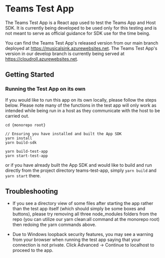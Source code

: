 # Teams Test App

The Teams Test App is a React app used to test the Teams App and Host SDK. It is currently being developed to be used only for this testing and is not meant to serve as official guidance for SDK use for the time being. 

You can find the Teams Test App's released version from our main branch deployed at https://musicalsink.azurewebsites.net. The Teams Test App's version in our develop branch is currently being served at https://cloudroll.azurewebsites.net.

## Getting Started

### Running the Test App on its own

If you would like to run this app on its own locally, please follow the steps below. Please note many of the functions in the test app will only work as intended while being run in a host as they communicate with the host to be carried out.

```
cd {monorepo root}

// Ensuring you have installed and built the App SDK
yarn install
yarn build-sdk

yarn build-test-app
yarn start-test-app
```

or if you have already built the App SDK and would like to build and run directly from the project directory teams-test-app, simply `yarn build` and `yarn start` there.

## Troubleshooting

* If you see a directory view of some files after starting the app rather than the test app itself (which should simply be some boxes and buttons), please try removing all three node_modules folders from the repo (you can utilize our yarn clean:all command at the monorepo root) then redoing the yarn commands above.

* Due to Windows loopback security features, you may see a warning from your browser when running the test app saying that your connection is not private. Click Advanced -> Continue to localhost to proceed to the app.